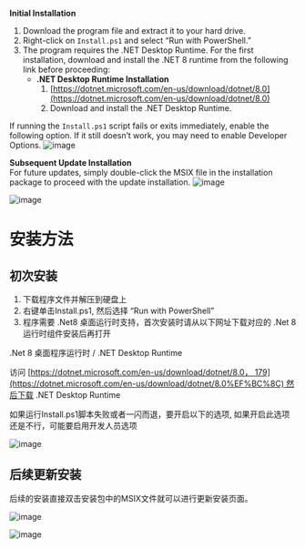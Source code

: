 **Initial Installation**  
1. Download the program file and extract it to your hard drive.  
2. Right-click on `Install.ps1` and select “Run with PowerShell.”  
3. The program requires the .NET Desktop Runtime. For the first installation, download and install the .NET 8 runtime from the following link before proceeding:
   - **.NET Desktop Runtime Installation**  
     1) [https://dotnet.microsoft.com/en-us/download/dotnet/8.0](https://dotnet.microsoft.com/en-us/download/dotnet/8.0)  
     2) Download and install the .NET Desktop Runtime.  

If running the `Install.ps1` script fails or exits immediately, enable the following option. If it still doesn’t work, you may need to enable Developer Options.
![image](https://github.com/user-attachments/assets/9a609469-6edc-440c-8885-f5c58cc8153b)



**Subsequent Update Installation**  
For future updates, simply double-click the MSIX file in the installation package to proceed with the update installation.
![image](https://github.com/user-attachments/assets/985406cb-a6fa-4569-a848-a226c53cd736)

![image](https://github.com/user-attachments/assets/b01cc18a-4259-4bc0-9c75-f94eaa8f2383)


# 安装方法

## 初次安装

1. 下载程序文件并解压到硬盘上
2. 右键单击Install.ps1, 然后选择 “Run with PowerShell”
3. 程序需要 .Net8 桌面运行时支持，首次安装时请从以下网址下载对应的 .Net 8运行时组件安装后再打开

.Net 8 桌面程序运行时 / .NET Desktop Runtime

访问 [https://dotnet.microsoft.com/en-us/download/dotnet/8.0， 179](https://dotnet.microsoft.com/en-us/download/dotnet/8.0%EF%BC%8C) 然后下载 .NET Desktop Runtime

如果运行Install.ps1脚本失败或者一闪而退，要开启以下的选项, 如果开启此选项还是不行，可能要启用开发人员选项

![image](https://github.com/user-attachments/assets/9a609469-6edc-440c-8885-f5c58cc8153b)

    

## 后续更新安装

后续的安装直接双击安装包中的MSIX文件就可以进行更新安装页面。

![image](https://github.com/user-attachments/assets/985406cb-a6fa-4569-a848-a226c53cd736)

![image](https://github.com/user-attachments/assets/b01cc18a-4259-4bc0-9c75-f94eaa8f2383)
